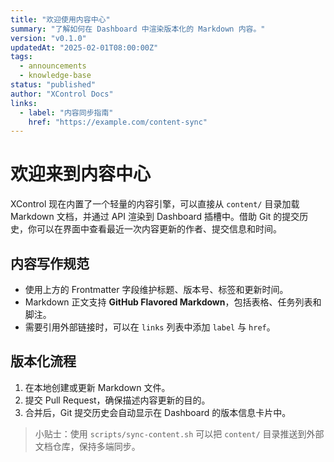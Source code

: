 ```yaml
---
title: "欢迎使用内容中心"
summary: "了解如何在 Dashboard 中渲染版本化的 Markdown 内容。"
version: "v0.1.0"
updatedAt: "2025-02-01T08:00:00Z"
tags:
  - announcements
  - knowledge-base
status: "published"
author: "XControl Docs"
links:
  - label: "内容同步指南"
    href: "https://example.com/content-sync"
---
```


# 欢迎来到内容中心

XControl 现在内置了一个轻量的内容引擎，可以直接从 `content/` 目录加载 Markdown 文档，并通过 API 渲染到 Dashboard 插槽中。借助 Git 的提交历史，你可以在界面中查看最近一次内容更新的作者、提交信息和时间。

## 内容写作规范

- 使用上方的 Frontmatter 字段维护标题、版本号、标签和更新时间。
- Markdown 正文支持 **GitHub Flavored Markdown**，包括表格、任务列表和脚注。
- 需要引用外部链接时，可以在 `links` 列表中添加 `label` 与 `href`。

## 版本化流程

1. 在本地创建或更新 Markdown 文件。
2. 提交 Pull Request，确保描述内容更新的目的。
3. 合并后，Git 提交历史会自动显示在 Dashboard 的版本信息卡片中。

> 小贴士：使用 `scripts/sync-content.sh` 可以把 `content/` 目录推送到外部文档仓库，保持多端同步。
